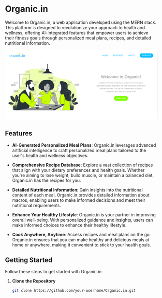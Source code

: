# Organic.in


Welcome to Organic.in, a web application developed using the MERN stack. This platform is designed to revolutionize your approach to health and wellness, offering AI-integrated features that empower users to achieve their fitness goals through personalized meal plans, recipes, and detailed nutritional information.

[![Click to watch the video](https://github.com/Krips24/Organic.in/blob/master/public/css/Screenshot%202024-01-03%20192353.png)](https://drive.google.com/file/d/1cljChAmgeQDDKvzNMBo9r8Pk-SJUYS5X/view)


## Features

- **AI-Generated Personalized Meal Plans**: Organic.in leverages advanced artificial intelligence to craft personalized meal plans tailored to the user's health and wellness objectives.

- **Comprehensive Recipe Database**: Explore a vast collection of recipes that align with your dietary preferences and health goals. Whether you're aiming to lose weight, build muscle, or maintain a balanced diet, Organic.in has the recipes for you.

- **Detailed Nutritional Information**: Gain insights into the nutritional content of each meal. Organic.in provides detailed information about macros, enabling users to make informed decisions and meet their nutritional requirements.

- **Enhance Your Healthy Lifestyle**: Organic.in is your partner in improving overall well-being. With personalized guidance and insights, users can make informed choices to enhance their healthy lifestyle.

- **Cook Anywhere, Anytime**: Access recipes and meal plans on the go. Organic.in ensures that you can make healthy and delicious meals at home or anywhere, making it convenient to stick to your health goals.

## Getting Started

Follow these steps to get started with Organic.in:

1. **Clone the Repository**
   ```bash
   git clone https://github.com/your-username/Organic.in.git
